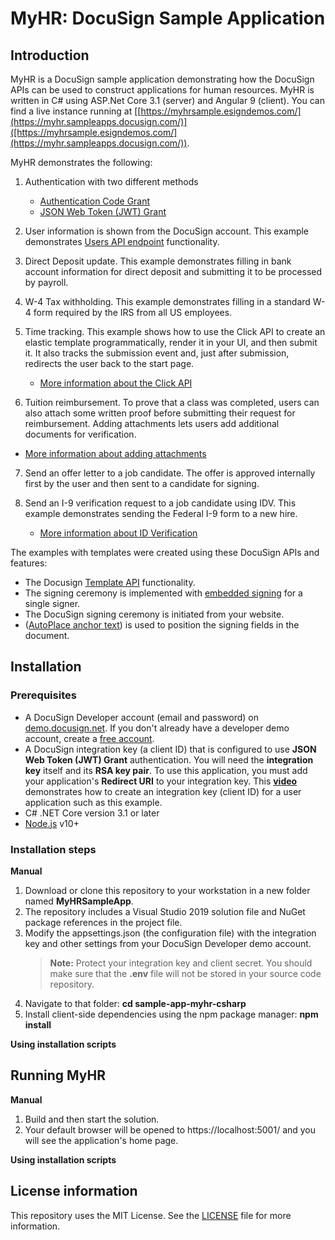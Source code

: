 # MyHR: DocuSign Sample Application

## Introduction
MyHR is a DocuSign sample application demonstrating how the DocuSign APIs can be used to construct applications for human resources. MyHR is written in C# using ASP.Net Core 3.1 (server) and Angular 9 (client). You can find a live instance running at [[https://myhrsample.esigndemos.com/](https://myhr.sampleapps.docusign.com/)]([https://myhrsample.esigndemos.com/](https://myhr.sampleapps.docusign.com/)).

MyHR demonstrates the following:
1. Authentication with two different methods
    * [Authentication Code Grant](https://developers.docusign.com/docs/esign-rest-api/guides/authentication/oauth2-code-grant)
    * [JSON Web Token (JWT) Grant](https://developers.docusign.com/docs/esign-rest-api/guides/authentication/oauth2-jsonwebtoken)

2. User information is shown from the DocuSign account. This example demonstrates [Users API endpoint](https://developers.docusign.com/docs/esign-rest-api/guides/authentication/user-info-endpoints) functionality.

3. Direct Deposit update. This example demonstrates filling in bank account information for direct deposit and submitting it to be processed by payroll.

4. W-4 Tax withholding. This example demonstrates filling in a standard W-4 form required by the IRS from all US employees.

5. Time tracking. This example shows how to use the Click API to create an elastic template programmatically, render it in your UI, and then submit it. It also tracks the submission event and, just after submission, redirects the user back to the start page.  
   * [More information about the Click API](https://developers.docusign.com/click-api)
6.	Tuition reimbursement. To prove that a class was completed, users can also attach some written proof before submitting their request for reimbursement. Adding attachments lets users add additional documents for verification.
   * [More information about adding attachments](https://support.docusign.com/en/guides/signer-guide-signing-adding-attachments-new)
7. Send an offer letter to a job candidate. The offer is approved internally first by the user and then sent to a candidate for signing.

8. Send an I-9 verification request to a job candidate using IDV. This example demonstrates sending the Federal I-9 form to a new hire.
   * [More information about ID Verification](https://developers.docusign.com/docs/esign-rest-api/guides/concepts/recipient-authentication#id-verification-idv)

The examples with templates were created using these DocuSign APIs and features:
   * The Docusign [Template API](https://developers.docusign.com/docs/esign-rest-api/code-examples/code-example-create-template) functionality.
   * The signing ceremony is implemented with [embedded signing](https://developers.docusign.com/docs/esign-rest-api/code-examples/code-example-embedded-signing) for a single signer.
   * The DocuSign signing ceremony is initiated from your website.  
   * ([AutoPlace anchor text](https://support.docusign.com/en/guides/AutoPlace-New-DocuSign-Experience)) is used to position the signing fields in the document.

## Installation

### Prerequisites
* A DocuSign Developer account (email and password) on [demo.docusign.net](https://demo.docusign.net). If you don't already have a developer demo account, create a [free account](https://go.docusign.com/o/sandbox/).
* A DocuSign integration key (a client ID) that is configured to use **JSON Web Token (JWT) Grant** authentication.
   You will need the **integration key** itself and its **RSA key pair**. To use this application, you must add your application's **Redirect URI** to your integration key. This [**video**](https://www.youtube.com/watch?v=GgDqa7-L0yo) demonstrates how to create an integration key (client ID) for a user application such as this example.
* C# .NET Core version 3.1 or later
* [Node.js](https://nodejs.org/) v10+

### Installation steps
**Manual**
1. Download or clone this repository to your workstation in a new folder named **MyHRSampleApp**.
2. The repository includes a Visual Studio 2019 solution file and NuGet package references in the project file.
3. Modify the appsettings.json (the configuration file) with the integration key and other settings from your DocuSign Developer demo account.
    > **Note:** Protect your integration key and client secret. You should make sure that the **.env** file will not be stored in your source code repository.
4. Navigate to that folder: **cd sample-app-myhr-csharp**
5. Install client-side dependencies using the npm package manager: **npm install**

**Using installation scripts**

## Running MyHR
**Manual**
1. Build and then start the solution.
2. Your default browser will be opened to https://localhost:5001/ and you will see the application's home page.

**Using installation scripts**

## License information
This repository uses the MIT License. See the [LICENSE](./LICENSE) file for more information.
